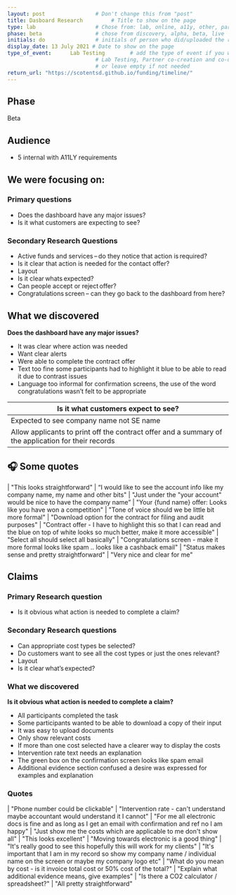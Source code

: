 ```yaml
---
layout: post                # Don't change this from "post"
title: Dasboard Research         # Title to show on the page
type: lab                   # Chose from: lab, online, a11y, other, partner
phase: beta                 # chose from discovery, alpha, beta, live
initials: do                # initials of person who did/uploaded the research
display_date: 13 July 2021 # Date to show on the page      
type_of_event:      Lab Testing        # add the type of event if you want it displayed added to the heading when the post if clicked on
                            # Lab Testing, Partner co-creation and co-design, Accessibility, Online research and testing, Events, F2F and testing
                            # or leave empty if not needed
return_url: "https://scotentsd.github.io/funding/timeline/"
---
```


## Phase
   Beta

## Audience
- 5 internal with A11LY requirements

## We were focusing on:
### Primary questions

- Does the dashboard have any major issues? 
- Is it what customers are expecting to see? 

### Secondary Research Questions

- Active funds and services – do they notice that action is required? 
- Is it clear that action is needed for the contact offer? 
- Layout 
- Is it clear whats expected? 
- Can people accept or reject offer?
- Congratulations screen – can they go back to the dashboard from here?

## What we discovered
**Does the dashboard have any major issues?**

- It was clear where action was needed  
- Want clear alerts 
- Were able to complete the contract offer  
- Text too fine some participants had to highlight it blue to be able to read it due to contrast issues  
- Language too informal for confirmation screens, the use of the word congratulations wasn’t felt to be appropriate  

| Is it what  customers expect to see?
|---
|Expected to see company name not SE name  
|Allow applicants to print off the contract offer and a summary of the application for their records 

## 🎧 Some quotes

| "This looks straightforward"
| “I would like to see the account info like my company name, my name and other bits"
| "Just under the "your account" would be nice to have the company name” 
| "Your {fund name} offer: Looks like you have won a competition"
| "Tone of voice should we be little bit more formal"
| "Download option for the contract for filing and audit purposes"
| "Contract offer - I have to highlight this so that I can read and the blue on top of white looks so much better, make it more accessible"
| "Select all should select all basically"
| "Congratulations screen - make it more formal looks like spam .. looks like a cashback email"
| "Status makes sense and pretty straightforward"
| "Very nice and clear for me"

## Claims 

### Primary Research question 

- Is it obvious what action is needed to complete a claim?

### Secondary Research questions

- Can appropriate cost types be selected? 
- Do customers want to see all the cost types or just the ones relevant? 
- Layout   
- Is it clear what’s expected? 

### What we discovered 

**Is it obvious what action is needed to complete a claim?**

- All participants completed the task  
- Some participants wanted to be able to download a copy of their input  
- It was easy to upload documents  
- Only show relevant costs  
- If more than one cost selected have a clearer way to display the costs 
- Intervention rate text needs an explanation 
- The green box on the confirmation screen looks like spam email  
- Additional evidence section confused a desire was expressed for examples and explanation 

### Quotes 

| "Phone number could be clickable"
| "Intervention rate - can't understand maybe accountant would understand it I cannot" 
| "For me all electronic docs is fine and as long as I get an email with confirmation and ref no I am happy"
| "Just show me the costs which are applicable to me don't show all"
| "This looks excellent"
| "Moving towards electronic is a good thing"
| "It's really good to see this hopefully this will work for my clients"
| "It's important that I am in my record so show my company name / individual name on the screen or maybe my company logo etc"
| "What do you mean by cost - is it invoice total cost or 50% cost of the total?"
| "Explain what additional evidence means, give examples"
| "Is there a CO2 calculator / spreadsheet?"
| "All pretty straightforward"

<!--more-->

